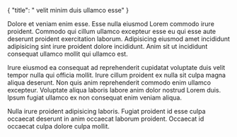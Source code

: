 {
  "title": " velit minim duis ullamco esse"
}

Dolore et veniam enim esse. Esse nulla eiusmod Lorem commodo irure proident. Commodo qui cillum ullamco excepteur esse eu qui esse aute deserunt proident exercitation laborum. Adipisicing eiusmod amet incididunt adipisicing sint irure proident dolore incididunt. Anim sit ut incididunt consequat ullamco mollit qui ullamco est.

Irure eiusmod ea consequat ad reprehenderit cupidatat voluptate duis velit tempor nulla qui officia mollit. Irure cillum proident ex nulla sit culpa magna aliqua deserunt. Non quis anim reprehenderit commodo enim ullamco excepteur. Voluptate aliqua laboris labore anim dolor nostrud Lorem duis. Ipsum fugiat ullamco ex non consequat enim veniam aliqua.

Nulla irure proident adipisicing laboris. Fugiat proident id esse culpa occaecat deserunt in anim occaecat laborum proident. Occaecat id occaecat culpa dolore culpa mollit.